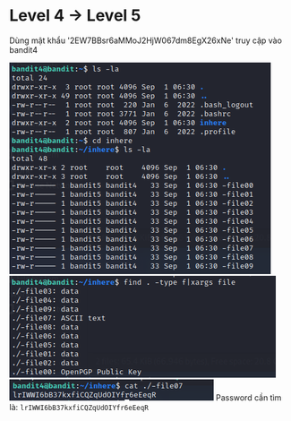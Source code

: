 # Level 4 -> Level 5
Dùng mật khẩu '2EW7BBsr6aMMoJ2HjW067dm8EgX26xNe' truy cập vào bandit4

![level4_5_1](level4_5_1.png)
![level4_5_2](level4_5_2.png)
![level4_5_3](level4_5_3.png)
Password cần tìm là: `lrIWWI6bB37kxfiCQZqUdOIYfr6eEeqR`

